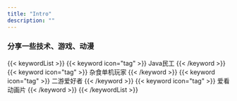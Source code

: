 ```yaml
---
title: "Intro"
description: ""
---
```


### 分享一些技术、游戏、动漫
{{< keywordList >}}
{{< keyword icon="tag" >}} Java民工 {{< /keyword >}}
{{< keyword icon="tag" >}} 杂食单机玩家 {{< /keyword >}}
{{< keyword icon="tag" >}} 二游爱好者 {{< /keyword >}}
{{< keyword icon="tag" >}} 爱看动画片 {{< /keyword >}}
{{< /keywordList >}}